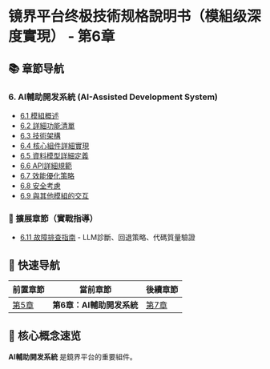 # 镜界平台终极技術规格說明书（模組级深度實現） - 第6章

## 📚 章節导航

### 6. AI輔助開发系統 (AI-Assisted Development System)

- [6.1 模組概述](ch6-1-模組概述.md)
- [6.2 詳細功能清單](ch6-2-詳細功能清單.md)
- [6.3 技術架構](ch6-3-技術架構.md)
- [6.4 核心組件詳細實現](ch6-4-核心組件詳細實現.md)
- [6.5 資料模型詳細定義](ch6-5-資料模型詳細定義.md)
- [6.6 API詳細規範](ch6-6-API詳細規範.md)
- [6.7 效能優化策略](ch6-7-效能優化策略.md)
- [6.8 安全考慮](ch6-8-安全考慮.md)
- [6.9 與其他模組的交互](ch6-9-與其他模組的交互.md)

### 🎯 擴展章節（實戰指導）
- [6.11 故障排查指南](ch6-11-故障排查指南.md) - LLM診斷、回退策略、代碼質量驗證

## 🔄 快速导航

| 前置章節 | 當前章節 | 後續章節 |
|---------|---------|---------|
| [第5章](../ch5/ch5-index.md) | **第6章：AI輔助開发系統** | [第7章](../ch7/ch7-index.md) |

## 📌 核心概念速览

**AI輔助開发系統** 是鏡界平台的重要組件。
